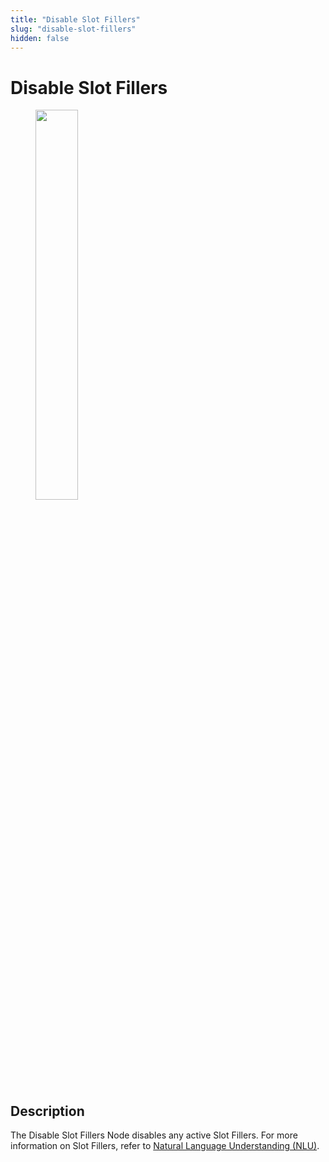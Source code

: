 ```yaml
---
title: "Disable Slot Fillers" 
slug: "disable-slot-fillers" 
hidden: false 
---
```

# Disable Slot Fillers

<figure>
  <img class="image-center" src="../../../../../_assets/ai/build/node-reference/ai/disable-slot-fillers.png" width="40%" />
</figure>

## Description

The Disable Slot Fillers Node disables any active Slot Fillers. For more information on Slot Fillers, refer to [Natural Language Understanding (NLU)](../../../empower/nlu/overview.md).